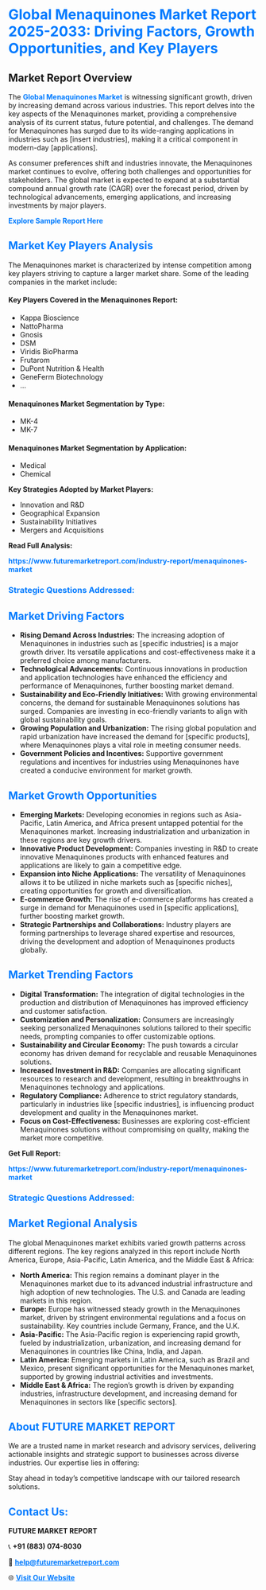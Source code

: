 <h1 style="color: #007BFF;">Global Menaquinones Market Report 2025-2033: Driving Factors, Growth Opportunities, and Key Players</h1>

<section id="overview">
<h2>Market Report Overview</h2>
<p>The <a href="https://www.futuremarketreport.com/industry-report/menaquinones-market" style="color: #007BFF; text-decoration: none;"><strong>Global Menaquinones Market</strong></a> is witnessing significant growth, driven by increasing demand across various industries. This report delves into the key aspects of the Menaquinones market, providing a comprehensive analysis of its current status, future potential, and challenges. The demand for Menaquinones has surged due to its wide-ranging applications in industries such as [insert industries], making it a critical component in modern-day [applications].</p>
<p>As consumer preferences shift and industries innovate, the Menaquinones market continues to evolve, offering both challenges and opportunities for stakeholders. The global market is expected to expand at a substantial compound annual growth rate (CAGR) over the forecast period, driven by technological advancements, emerging applications, and increasing investments by major players.</p>
</section>

<section id="overview">
<p><a href="https://www.futuremarketreport.com/request-sample/reportId=102961" style="color: #007BFF; text-decoration: none;"><strong>Explore Sample Report Here</strong></a></p>
</section>

<section id="key-players">
<h2 style="color: #007BFF;">Market Key Players Analysis</h2>
<p>The Menaquinones market is characterized by intense competition among key players striving to capture a larger market share. Some of the leading companies in the market include:</p>
<h4>Key Players Covered in the Menaquinones Report:</h4>
<ul><li>Kappa Bioscience</li><li>NattoPharma</li><li>Gnosis</li><li>DSM</li><li>Viridis BioPharma</li><li>Frutarom</li><li>DuPont Nutrition &amp; Health</li><li>GeneFerm Biotechnology</li><li>...</li></ul>
<h4>Menaquinones Market Segmentation by Type:</h4>
<ul><li>MK-4</li><li>MK-7</li></ul>

<h4>Menaquinones Market Segmentation by Application:</h4>
<ul><li>Medical</li><li>Chemical</li></ul>
<p><strong>Key Strategies Adopted by Market Players:</strong></p>
<ul>
<li>Innovation and R&D</li>
<li>Geographical Expansion</li>
<li>Sustainability Initiatives</li>
<li>Mergers and Acquisitions</li>
</ul>
</section>

<section>
<p><strong>Read Full Analysis: </strong></p><a href="https://www.futuremarketreport.com/industry-report/menaquinones-market" style="color: #007BFF; text-decoration: none;"><strong>https://www.futuremarketreport.com/industry-report/menaquinones-market</strong></a>
<h3 style="color: #007BFF;">Strategic Questions Addressed:</h3>
</section>

<section id="driving-factors">
<h2 style="color: #007BFF;">Market Driving Factors</h2>
<ul>
<li><strong>Rising Demand Across Industries:</strong> The increasing adoption of Menaquinones in industries such as [specific industries] is a major growth driver. Its versatile applications and cost-effectiveness make it a preferred choice among manufacturers.</li>
<li><strong>Technological Advancements:</strong> Continuous innovations in production and application technologies have enhanced the efficiency and performance of Menaquinones, further boosting market demand.</li>
<li><strong>Sustainability and Eco-Friendly Initiatives:</strong> With growing environmental concerns, the demand for sustainable Menaquinones solutions has surged. Companies are investing in eco-friendly variants to align with global sustainability goals.</li>
<li><strong>Growing Population and Urbanization:</strong> The rising global population and rapid urbanization have increased the demand for [specific products], where Menaquinones plays a vital role in meeting consumer needs.</li>
<li><strong>Government Policies and Incentives:</strong> Supportive government regulations and incentives for industries using Menaquinones have created a conducive environment for market growth.</li>
</ul>
</section>

<section id="growth-opportunities">
<h2 style="color: #007BFF;">Market Growth Opportunities</h2>
<ul>
<li><strong>Emerging Markets:</strong> Developing economies in regions such as Asia-Pacific, Latin America, and Africa present untapped potential for the Menaquinones market. Increasing industrialization and urbanization in these regions are key growth drivers.</li>
<li><strong>Innovative Product Development:</strong> Companies investing in R&D to create innovative Menaquinones products with enhanced features and applications are likely to gain a competitive edge.</li>
<li><strong>Expansion into Niche Applications:</strong> The versatility of Menaquinones allows it to be utilized in niche markets such as [specific niches], creating opportunities for growth and diversification.</li>
<li><strong>E-commerce Growth:</strong> The rise of e-commerce platforms has created a surge in demand for Menaquinones used in [specific applications], further boosting market growth.</li>
<li><strong>Strategic Partnerships and Collaborations:</strong> Industry players are forming partnerships to leverage shared expertise and resources, driving the development and adoption of Menaquinones products globally.</li>
</ul>
</section>

<section id="trending-factors">
<h2 style="color: #007BFF;">Market Trending Factors</h2>
<ul>
<li><strong>Digital Transformation:</strong> The integration of digital technologies in the production and distribution of Menaquinones has improved efficiency and customer satisfaction.</li>
<li><strong>Customization and Personalization:</strong> Consumers are increasingly seeking personalized Menaquinones solutions tailored to their specific needs, prompting companies to offer customizable options.</li>
<li><strong>Sustainability and Circular Economy:</strong> The push towards a circular economy has driven demand for recyclable and reusable Menaquinones solutions.</li>
<li><strong>Increased Investment in R&D:</strong> Companies are allocating significant resources to research and development, resulting in breakthroughs in Menaquinones technology and applications.</li>
<li><strong>Regulatory Compliance:</strong> Adherence to strict regulatory standards, particularly in industries like [specific industries], is influencing product development and quality in the Menaquinones market.</li>
<li><strong>Focus on Cost-Effectiveness:</strong> Businesses are exploring cost-efficient Menaquinones solutions without compromising on quality, making the market more competitive.</li>
</ul>
</section>

<section>
<p><strong>Get Full Report: </strong></p><a href="https://www.futuremarketreport.com/industry-report/menaquinones-market" style="color: #007BFF; text-decoration: none;"><strong>https://www.futuremarketreport.com/industry-report/menaquinones-market</strong></a>
<h3 style="color: #007BFF;">Strategic Questions Addressed:</h3>
</section>


<section id="regional-analysis">
<h2 style="color: #007BFF;">Market Regional Analysis</h2>
<p>The global Menaquinones market exhibits varied growth patterns across different regions. The key regions analyzed in this report include North America, Europe, Asia-Pacific, Latin America, and the Middle East & Africa:</p>
<ul>
<li><strong>North America:</strong> This region remains a dominant player in the Menaquinones market due to its advanced industrial infrastructure and high adoption of new technologies. The U.S. and Canada are leading markets in this region.</li>
<li><strong>Europe:</strong> Europe has witnessed steady growth in the Menaquinones market, driven by stringent environmental regulations and a focus on sustainability. Key countries include Germany, France, and the U.K.</li>
<li><strong>Asia-Pacific:</strong> The Asia-Pacific region is experiencing rapid growth, fueled by industrialization, urbanization, and increasing demand for Menaquinones in countries like China, India, and Japan.</li>
<li><strong>Latin America:</strong> Emerging markets in Latin America, such as Brazil and Mexico, present significant opportunities for the Menaquinones market, supported by growing industrial activities and investments.</li>
<li><strong>Middle East & Africa:</strong> The region’s growth is driven by expanding industries, infrastructure development, and increasing demand for Menaquinones in sectors like [specific sectors].</li>
</ul>
</section>

<footer>
<h2 style="color: #007BFF;">About FUTURE MARKET REPORT</h2>
<p>We are a trusted name in market research and advisory services, delivering actionable insights and strategic support to businesses across diverse industries. Our expertise lies in offering:</p>

<p>Stay ahead in today’s competitive landscape with our tailored research solutions.</p>

<h2 style="color: #007BFF;">Contact Us:</h2>
<p><strong>FUTURE MARKET REPORT</strong></p>
<p>📞 <strong>+91 (883) 074-8030</strong></p>
<p>📧 <strong><a href="mailto:help@futuremarketreport.com" style="color: #007BFF;">help@futuremarketreport.com</a></strong></p>
<p>🌐 <strong><a href="https://www.futuremarketreport.com/" style="color: #007BFF;">Visit Our Website</a></strong></p>
</footer>